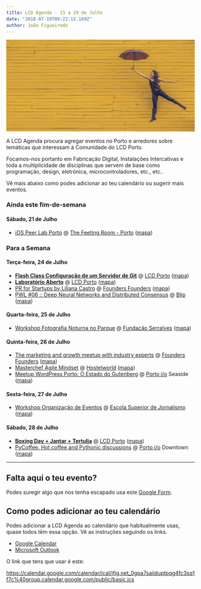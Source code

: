 ```yaml
---
title: LCD Agenda - 23 a 29 de Julho
date: "2018-07-19T09:22:15.169Z"
author: João Figueiredo
---
```


![Calendar](edu-lauton-71055-unsplash.jpg)

A LCD Agenda procura agregar eventos no Porto e arredores sobre temáticas que interessam à Comunidade do LCD Porto.

Focamos-nos portanto em Fabricação Digital, Instalações Intercativas e toda a multiplicidade de disciplinas que servem de base como programação, design, eletrónica, microcontroladores, etc., etc..

Vê mais abaixo como podes adicionar ao teu calendário ou sugerir mais eventos.


### Ainda este fim-de-semana

#### Sábado, 21 de Julho

* [iOS Peer Lab Porto](https://www.meetup.com/iOS-Peer-Lab-Porto/events/252191628/)
@ [The Feeting Room - Porto](https://www.thefeetingroom.com/pages/flagship-store)
([mapa](https://goo.gl/maps/HxwkF56HQS72))


### Para a Semana

#### Terça-feira, 24 de Julho

* **[Flash Class Configuração de um Servidor de Git](https://www.lcdporto.org/atividades/flash-class-configuracao-de-um-servidor-de-git)**
@ [LCD Porto](https://www.lcdporto.org/)
([mapa](https://goo.gl/maps/2W9kJEShP9D2))
* **[Laboratório Aberto](https://www.lcdporto.org/atividades/laboratorio-aberto)**
@ [LCD Porto](https://www.lcdporto.org/)
([mapa](https://goo.gl/maps/2W9kJEShP9D2))
* [PR for Startups by Liliana Castro](https://www.eventbrite.co.uk/e/lets-grow-again-17-tickets-47662977248) @ [Founders Founders](http://www.founders-founders.com/)
([mapa](https://maps.google.com/?cid=3857852217621409279))
* [PWL #06 :: Deep Neural Networks and Distributed Consensus](
https://www.meetup.com/Papers-We-Love-Porto/events/252595151/) 
@ [Blip](https://www.blip.pt/)
([mapa](https://maps.google.com/?cid=12241631696413520772))

#### Quarta-feira, 25 de Julho

* [Workshop Fotografia Noturna no Parque]( https://www.serralves.pt/pt/actividades/workshops-de-fotografia-noturna-no-parque-ha-luz-no-parque-2018/)
@ [Fundação Serralves](https://www.serralves.pt/)
([mapa](https://goo.gl/maps/YhnkdFyb5GQ2))

#### Quinta-feira, 26 de Julho

* [The marketing and growth meetup with industry experts](https://www.facebook.com/events/249702349111750/)
@ [Founders Founders](http://www.founders-founders.com/)
([mapa](https://maps.google.com/?cid=3857852217621409279))
* [Masterchef Agile Mindset](https://www.meetup.com/Agile-Connect-Porto/events/252832262/)
@ [Hostelworld](https://www.linkedin.com/company/hostelworld-com/life/)
([mapa](https://maps.google.com/?cid=5138460051952077402))
* [Meetup WordPress Porto: O Estado do Gutenberg](https://www.meetup.com/WP-Porto/events/252700780/) 
@ [Porto i/o](http://porto.io/) Seaside
([mapa](https://maps.google.com/?cid=5216069477065432958))

#### Sexta-feira, 27 de Julho

* [Workshop Organização de Eventos](https://esj.pt/2221)
@ [Escola Superior de Jornalismo](https://esj.pt/)
([mapa](https://goo.gl/maps/jMMZ8oU8QRn))

#### Sábado, 28 de Julho

* **[Boxing Day + Jantar + Tertulia](https://blog.lcdporto.org/boxing-day-28-julho-2018/)**
@ [LCD Porto](https://www.lcdporto.org/)
([mapa](https://goo.gl/maps/2W9kJEShP9D2))
* [PyCoffee. Hot coffee and Pythonic discussions](https://www.meetup.com/pyporto/events/250873840/)
@ [Porto i/o](http://porto.io/) Downtown
([mapa](https://maps.google.com/?cid=12457545381001472324))


---

## Falta aqui o teu evento?

Podes suregir algo que nos tenha escapado usa este [Google Form](https://docs.google.com/forms/d/e/1FAIpQLSd_lOqzaRXBpCmAbJ9ODMuWPgkLzaN4xABgRX6HXPpDSDUB7Q/viewform?usp=sf_link).

## Como podes adicionar ao teu calendário

Podes adicionar a LCD Agenda ao calendário que habitualmente usas, quase todos têm essa opção. Vê as instruções seguindo os links.

* [Google Calendar](https://support.google.com/calendar/answer/37100?co=GENIE.Platform%3DDesktop&hl=en)
* [Microsoft Outlook](https://support.office.com/en-us/article/Import-or-subscribe-to-a-calendar-in-Outlook-com-cff1429c-5af6-41ec-a5b4-74f2c278e98c)

O link que tens que usar é este:

https://calendar.google.com/calendar/ical/jfig.net_0gpa7saiiduptpqg4fc3sq1f7c%40group.calendar.google.com/public/basic.ics